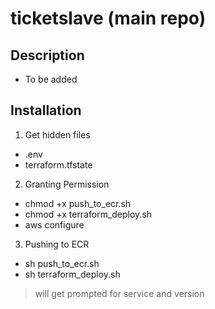 # ticketslave (main repo)

## Description
- To be added

## Installation
1. Get hidden files
- .env
- terraform.tfstate

2. Granting Permission
- chmod +x push_to_ecr.sh
- chmod +x terraform_deploy.sh
- aws configure

3. Pushing to ECR
- sh push_to_ecr.sh
- sh terraform_deploy.sh
> will get prompted for service and version